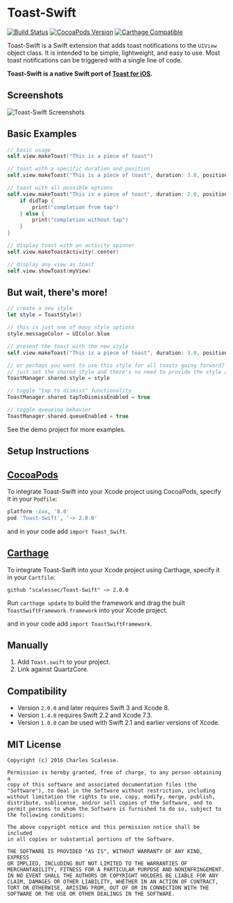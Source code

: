Toast-Swift
=============

[![Build Status](https://travis-ci.org/scalessec/Toast-Swift.svg?branch=master)](https://travis-ci.org/scalessec/Toast-Swift)
[![CocoaPods Version](https://img.shields.io/cocoapods/v/Toast-Swift.svg)](http://cocoadocs.org/docsets/Toast-Swift)
[![Carthage Compatible](https://img.shields.io/badge/Carthage-compatible-4BC51D.svg?style=flat)](https://github.com/Carthage/Carthage)

Toast-Swift is a Swift extension that adds toast notifications to the `UIView` object class. It is intended to be simple, lightweight, and easy to use. Most toast notifications can be triggered with a single line of code.

**Toast-Swift is a native Swift port of [Toast for iOS](https://github.com/scalessec/Toast "Toast for iOS").**

Screenshots
---------
![Toast-Swift Screenshots](toast_swift_screenshot.jpg)


Basic Examples
---------
```swift
// basic usage
self.view.makeToast("This is a piece of toast")

// toast with a specific duration and position
self.view.makeToast("This is a piece of toast", duration: 3.0, position: .top)

// toast with all possible options
self.view.makeToast("This is a piece of toast", duration: 2.0, position: CGPoint(x: 110.0, y: 110.0), title: "Toast Title", image: UIImage(named: "toast.png"), style:nil) { (didTap: Bool) -> Void in
    if didTap {
        print("completion from tap")
    } else {
        print("completion without tap")
    }
}

// display toast with an activity spinner
self.view.makeToastActivity(.center)

// display any view as toast
self.view.showToast(myView)
```

But wait, there's more!
---------
```swift
// create a new style
let style = ToastStyle()

// this is just one of many style options
style.messageColor = UIColor.blue

// present the toast with the new style
self.view.makeToast("This is a piece of toast", duration: 3.0, position: .bottom, style: style)

// or perhaps you want to use this style for all toasts going forward?
// just set the shared style and there's no need to provide the style again
ToastManager.shared.style = style

// toggle "tap to dismiss" functionality
ToastManager.shared.tapToDismissEnabled = true

// toggle queueing behavior
ToastManager.shared.queueEnabled = true
```

See the demo project for more examples.


Setup Instructions
------------------

[CocoaPods](http://cocoapods.org)
------------------

To integrate Toast-Swift into your Xcode project using CocoaPods, specify it in your `Podfile`:

``` ruby
platform :ios, '8.0'
pod 'Toast-Swift', '~> 2.0.0'
```

and in your code add `import Toast_Swift`.

[Carthage](https://github.com/Carthage/Carthage)
------------------

To integrate Toast-Swift into your Xcode project using Carthage, specify it in your `Cartfile`:

```ogdl
github "scalessec/Toast-Swift" ~> 2.0.0
```

Run `carthage update` to build the framework and drag the built `ToastSwiftFramework.framework` into your Xcode project.

and in your code add `import ToastSwiftFramework`.

Manually
------------------

1. Add `Toast.swift` to your project.
2. Link against QuartzCore.

Compatibility
------------------
* Version `2.0.0` and later requires Swift 3 and Xcode 8.
* Version `1.4.0` requires Swift 2.2 and Xcode 7.3. 
* Version `1.0.0` can be used with Swift 2.1 and earlier versions of Xcode.
 
MIT License
-----------
    Copyright (c) 2016 Charles Scalesse.

    Permission is hereby granted, free of charge, to any person obtaining a
    copy of this software and associated documentation files (the
    "Software"), to deal in the Software without restriction, including
    without limitation the rights to use, copy, modify, merge, publish,
    distribute, sublicense, and/or sell copies of the Software, and to
    permit persons to whom the Software is furnished to do so, subject to
    the following conditions:

    The above copyright notice and this permission notice shall be included
    in all copies or substantial portions of the Software.

    THE SOFTWARE IS PROVIDED "AS IS", WITHOUT WARRANTY OF ANY KIND, EXPRESS
    OR IMPLIED, INCLUDING BUT NOT LIMITED TO THE WARRANTIES OF
    MERCHANTABILITY, FITNESS FOR A PARTICULAR PURPOSE AND NONINFRINGEMENT.
    IN NO EVENT SHALL THE AUTHORS OR COPYRIGHT HOLDERS BE LIABLE FOR ANY
    CLAIM, DAMAGES OR OTHER LIABILITY, WHETHER IN AN ACTION OF CONTRACT,
    TORT OR OTHERWISE, ARISING FROM, OUT OF OR IN CONNECTION WITH THE
    SOFTWARE OR THE USE OR OTHER DEALINGS IN THE SOFTWARE.
